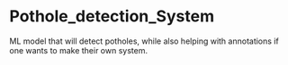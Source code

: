 # Pothole_detection_System
ML model that will detect potholes, while also helping with annotations if one wants to make their own system.
